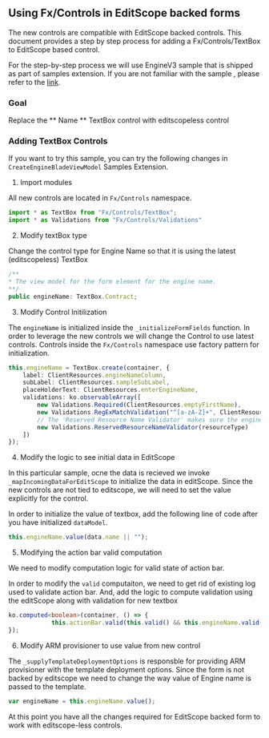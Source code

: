 
<a name="using-fx-controls-in-editscope-backed-forms"></a>
## Using Fx/Controls in EditScope backed forms

The new controls are compatible with EditScope backed controls. 
This document provides a step by step process for  adding a Fx/Controls/TextBox to EditScope based control.

For the step-by-step process we will use EngineV3 sample that is shipped as part of samples extension.
If you are not familiar with the sample , please refer to the [link](https://df.onecloud.azure-test.net/#blade/SamplesExtension/SampleMenuBlade/createengine).

<a name="using-fx-controls-in-editscope-backed-forms-goal"></a>
### Goal
Replace the ** Name ** TextBox control with editscopeless control

<a name="using-fx-controls-in-editscope-backed-forms-adding-textbox-controls"></a>
### Adding TextBox Controls

If you want to try this sample, you can try the following changes in `CreateEngineBladeViewModel` Samples Extension.

1. Import modules

All new controls are located in `Fx/Controls` namespace.

```ts 
import * as TextBox from "Fx/Controls/TextBox";
import * as Validations from "Fx/Controls/Validations"
```

2. Modify textBox type

Change the control type for Engine Name so that it is using the latest (editscopeless) TextBox

```ts
/**
* The view model for the form element for the engine name.
**/
public engineName: TextBox.Contract;
```


3. Modify Control Initilization

The `engineName` is initialized inside the `_initializeFormFields` function. In order to leverage the new controls we will change the Control to use latest controls.
Controls inside the `Fx/Controls` namespace use factory pattern for initialization.


```ts
this.engineName = TextBox.create(container, {
    label: ClientResources.engineNameColumn,
    subLabel: ClientResources.sampleSubLabel,
    placeHolderText: ClientResources.enterEngineName,
    validations: ko.observableArray([
        new Validations.Required(ClientResources.emptyFirstName),
        new Validations.RegExMatchValidation("^[a-zA-Z]+", ClientResources.startsWithLetterValidationMessage),
        // The 'Reserved Resource Name Validator' makes sure the engine name is not a trademark or reserved word.
        new Validations.ReservedResourceNameValidator(resourceType)
    ])
});
```

4. Modify the logic to see initial data in EditScope

In this particular sample, ocne the data is recieved we invoke `_mapIncomingDataForEditScope` to initialize the data in editScope.
Since the new controls are not tied to editscope, we will need to set the value explicitly for the control.

In order to initialize the value of textbox, add the following line of code after you have initialized `dataModel`.

```ts
this.engineName.value(data.name || "");
```

5. Modifying the action bar valid computation

We need to modify computation logic for valid state of action bar.

In order to modify the `valid` computaiton, we need to get rid of existing log used to validate action bar.
And, add the logic to compute validation using the editScope along with validation for new textbox

```ts
ko.computed<boolean>(container, () => {
            this.actionBar.valid(this.valid() && this.engineName.valid());
});
```


6. Modify ARM provisioner to use value from new control

The `_supplyTemplateDeploymentOptions` is responsble for providing ARM provisioner with the template deployment options.
Since the form is not backed by editscope we need to change the way value of Engine name is passed to the template.


```ts
var engineName = this.engineName.value(); 
```


At this point you have all the changes required for EditScope backed form to work with editscope-less controls.


